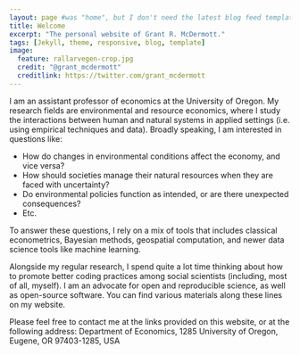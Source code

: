 ```yaml
---
layout: page #was "home", but I don't need the latest blog feed template on the homepage
title: Welcome
excerpt: "The personal website of Grant R. McDermott."
tags: [Jekyll, theme, responsive, blog, template]
image:
  feature: rallarvegen-crop.jpg
  credit: "@grant_mcdermott"
  creditlink: https://twitter.com/grant_mcdermott
---
```


I am an assistant professor of economics at the University of Oregon. My research fields are environmental and resource economics, where I study the interactions between human and natural systems in applied settings (i.e. using empirical techniques and data). Broadly speaking, I am interested in questions like: 

- How do changes in environmental conditions affect the economy, and vice versa? 
- How should societies manage their natural resources when they are faced with uncertainty? 
- Do environmental policies function as intended, or are there unexpected consequences?
- Etc.

To answer these questions, I rely on a mix of tools that includes classical econometrics, Bayesian methods, geospatial computation, and newer data science tools like machine learning. 

Alongside my regular research, I spend quite a lot time thinking about how to promote better coding practices among social scientists (including, most of all, myself). I am an advocate for open and reproducible science, as well as open-source software. You can find various materials along these lines on my website.

Please feel free to contact me at the links provided on this website, or at the following address: Department of Economics, 1285 University of Oregon, Eugene, OR 97403-1285, USA

<!--
<p class="rss-subscribe">Subscribe <a href="{{ "/feed.xml" | prepend: site.baseurl }}" target="_blank">via RSS</a>.</p>
-->
